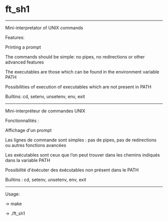 # ft_sh1

---------

Mini-interpretator of UNIX commands

Features:

Printing a prompt

The commands should be simple: no pipes, no redirections or other advanced features

The executables are those which can be found in the environment variable PATH

Possibilities of execution of executables which are not present in PATH

Builtins: cd, setenv, unsetenv, env, exit

---------

Mini-interpréteur de commandes UNIX

Fonctionnalités :

Affichage d'un prompt

Les lignes de commande sont simples : pas de pipes, pas de redirections ou autres fonctions avancées

Les exécutables sont ceux que l’on peut trouver dans les chemins indiqués dans la variable PATH

Possibilité d'éxécuter des éxécutables non présent dans le PATH

Builtins : cd, setenv, unsetenv, env, exit

---------

Usage:

-> make

-> ./ft_sh1

